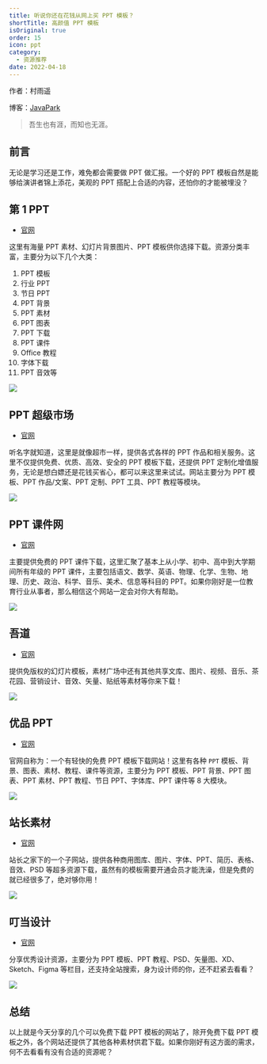 ```yaml
---
title: 听说你还在花钱从网上买 PPT 模板？
shortTitle: 高颜值 PPT 模板
isOriginal: true
order: 15
icon: ppt
category:
  - 资源推荐
date: 2022-04-18
---
```


作者：村雨遥

博客：[JavaPark](https://cunyu1943.github.io/JavaPark)

> 吾生也有涯，而知也无涯。

## 前言

无论是学习还是工作，难免都会需要做 PPT 做汇报。一个好的 PPT 模板自然是能够给演讲者锦上添花，美观的 PPT 搭配上合适的内容，还怕你的才能被埋没？

## 第 1 PPT

- [官网](https://www.1ppt.com/)

这里有海量 PPT 素材、幻灯片背景图片、PPT 模板供你选择下载。资源分类丰富，主要分为以下几个大类：

1.  PPT 模板
2.  行业 PPT
3.  节日 PPT
4.  PPT 背景
5.  PPT 素材
6.  PPT 图表
7.  PPT 下载
8.  PPT 课件
9.  Office 教程
10. 字体下载
11. PPT 音效等

![](https://img-blog.csdnimg.cn/438df0d550ea41e38e8cceece957cd74.png)

## PPT 超级市场

- [官网](https://www.pptsupermarket.com/)

听名字就知道，这里是就像超市一样，提供各式各样的 PPT 作品和相关服务。这里不仅提供免费、优质、高效、安全的 PPT 模板下载，还提供 PPT 定制化增值服务，无论是想白嫖还是花钱买省心，都可以来这里来试试。网站主要分为 PPT 模板、PPT 作品/文案、PPT 定制、PPT 工具、PPT 教程等模块。

![](https://img-blog.csdnimg.cn/a8c3aa6a415845b6a1cfa876a9827d3a.png)

## PPT 课件网

- [官网](http://www.pptkj.net/)

主要提供免费的 PPT 课件下载，这里汇聚了基本上从小学、初中、高中到大学期间所有年级的 PPT 课件，主要包括语文、数学、英语、物理、化学、生物、地理、历史、政治、科学、音乐、美术、信息等科目的 PPT。如果你刚好是一位教育行业从事者，那么相信这个网站一定会对你大有帮助。

![](https://img-blog.csdnimg.cn/f674fd4529b34e7e8ab99f65e869fbe6.png)

## 吾道

- [官网](https://www.woodo.cn/design/template/)

提供免版权的幻灯片模板，素材广场中还有其他共享文库、图片、视频、音乐、茶花园、营销设计、音效、矢量、贴纸等素材等你来下载！

![](https://img-blog.csdnimg.cn/e97bcf54b8eb4450a1d457efcd7cf3b7.png)

## 优品 PPT

- [官网](https://www.ypppt.com/)

官网自称为：一个有轻快的免费 PPT 模板下载网站！这里有各种 `PPT` 模板、背景、图表、素材、教程、课件等资源，主要分为 PPT 模板、PPT 背景、PPT 图表、PPT 素材、PPT 教程、节日 PPT、字体库、PPT 课件等 8 大模块。

![](https://img-blog.csdnimg.cn/img_convert/44f8e2802e1a639b6129b468e2247372.png)

## 站长素材

- [官网](https://sc.chinaz.com/ppt/)

站长之家下的一个子网站，提供各种商用图库、图片、字体、PPT、简历、表格、音效、PSD 等超多资源下载，虽然有的模板需要开通会员才能洗澡，但是免费的就已经很多了，绝对够你用！

![](https://img-blog.csdnimg.cn/5374e008e63d4ad5b0c2ba1e3167daa8.png)

## 叮当设计

- [官网](https://www.dingdangsheji.com/)

分享优秀设计资源，主要分为 PPT 模板、PPT 教程、PSD、矢量图、XD、Sketch、Figma 等栏目，还支持全站搜索，身为设计师的你，还不赶紧去看看？

![](https://img-blog.csdnimg.cn/b1f4a358e1884d608ee1ab54aef23a4b.png)

## 总结

以上就是今天分享的几个可以免费下载 PPT 模板的网站了，除开免费下载 PPT 模板之外，各个网站还提供了其他各种素材供君下载。如果你刚好有这方面的需求，何不去看看有没有合适的资源呢？